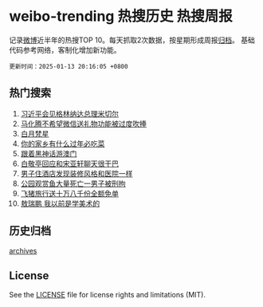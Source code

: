 # weibo-trending 热搜历史 热搜周报

记录[微博](https://www.weibo.com)近半年的热搜TOP 10。每天抓取2次数据，按星期形成周报[归档](archives)。
基础代码参考网络，客制化增加新功能。

`更新时间：2025-01-13 20:16:05 +0800`

## 热门搜索

1. [习近平会见格林纳达总理米切尔](https://m.weibo.cn/search?containerid=100103type%3D1%26t%3D10%26q%3D%23%E4%B9%A0%E8%BF%91%E5%B9%B3%E4%BC%9A%E8%A7%81%E6%A0%BC%E6%9E%97%E7%BA%B3%E8%BE%BE%E6%80%BB%E7%90%86%E7%B1%B3%E5%88%87%E5%B0%94%23&stream_entry_id=51&isnewpage=1&extparam=seat%3D1%26pos%3D0%26filter_type%3Drealtimehot%26stream_entry_id%3D51%26c_type%3D51%26q%3D%2523%25E4%25B9%25A0%25E8%25BF%2591%25E5%25B9%25B3%25E4%25BC%259A%25E8%25A7%2581%25E6%25A0%25BC%25E6%259E%2597%25E7%25BA%25B3%25E8%25BE%25BE%25E6%2580%25BB%25E7%2590%2586%25E7%25B1%25B3%25E5%2588%2587%25E5%25B0%2594%2523%26dgr%3D0%26cate%3D10103%26display_time%3D1736770564%26pre_seqid%3D1736770564526063372149)
1. [马化腾不希望微信送礼物功能被过度吹捧](https://m.weibo.cn/search?containerid=100103type%3D1%26t%3D10%26q%3D%23%E9%A9%AC%E5%8C%96%E8%85%BE%E4%B8%8D%E5%B8%8C%E6%9C%9B%E5%BE%AE%E4%BF%A1%E9%80%81%E7%A4%BC%E7%89%A9%E5%8A%9F%E8%83%BD%E8%A2%AB%E8%BF%87%E5%BA%A6%E5%90%B9%E6%8D%A7%23&stream_entry_id=31&isnewpage=1&extparam=seat%3D1%26stream_entry_id%3D31%26flag%3D1%26filter_type%3Drealtimehot%26lcate%3D5001%26realpos%3D1%26band_rank%3D1%26pos%3D0%26c_type%3D31%26q%3D%2523%25E9%25A9%25AC%25E5%258C%2596%25E8%2585%25BE%25E4%25B8%258D%25E5%25B8%258C%25E6%259C%259B%25E5%25BE%25AE%25E4%25BF%25A1%25E9%2580%2581%25E7%25A4%25BC%25E7%2589%25A9%25E5%258A%259F%25E8%2583%25BD%25E8%25A2%25AB%25E8%25BF%2587%25E5%25BA%25A6%25E5%2590%25B9%25E6%258D%25A7%2523%26dgr%3D0%26cate%3D5001%26display_time%3D1736770564%26pre_seqid%3D1736770564526063372149)
1. [白月梵星](https://m.weibo.cn/search?containerid=100103type%3D1%26t%3D10%26q%3D%E7%99%BD%E6%9C%88%E6%A2%B5%E6%98%9F&stream_entry_id=31&isnewpage=1&extparam=seat%3D1%26stream_entry_id%3D31%26flag%3D2%26filter_type%3Drealtimehot%26lcate%3D5001%26realpos%3D2%26band_rank%3D2%26pos%3D1%26c_type%3D31%26q%3D%25E7%2599%25BD%25E6%259C%2588%25E6%25A2%25B5%25E6%2598%259F%26dgr%3D0%26cate%3D5001%26display_time%3D1736770564%26pre_seqid%3D1736770564526063372149)
1. [你的家乡有什么过年必吃菜](https://m.weibo.cn/search?containerid=100103type%3D1%26t%3D10%26q%3D%23%E4%BD%A0%E7%9A%84%E5%AE%B6%E4%B9%A1%E6%9C%89%E4%BB%80%E4%B9%88%E8%BF%87%E5%B9%B4%E5%BF%85%E5%90%83%E8%8F%9C%23&stream_entry_id=31&isnewpage=1&extparam=seat%3D1%26stream_entry_id%3D31%26flag%3D0%26filter_type%3Drealtimehot%26lcate%3D5001%26realpos%3D3%26band_rank%3D3%26pos%3D2%26c_type%3D31%26q%3D%2523%25E4%25BD%25A0%25E7%259A%2584%25E5%25AE%25B6%25E4%25B9%25A1%25E6%259C%2589%25E4%25BB%2580%25E4%25B9%2588%25E8%25BF%2587%25E5%25B9%25B4%25E5%25BF%2585%25E5%2590%2583%25E8%258F%259C%2523%26dgr%3D0%26cate%3D5001%26display_time%3D1736770564%26pre_seqid%3D1736770564526063372149)
1. [跟着黑神话游澳门](https://m.weibo.cn/search?containerid=100103type%3D1%26t%3D10%26q%3D%23%E8%B7%9F%E7%9D%80%E9%BB%91%E7%A5%9E%E8%AF%9D%E6%B8%B8%E6%BE%B3%E9%97%A8%23&stream_entry_id=31&isnewpage=1&extparam=seat%3D1%26stream_entry_id%3D31%26filter_type%3Drealtimehot%26adid%3D272373%26is_ad_pos%3D1%26lcate%3D5001%26topic_ad%3D1%26band_rank%3D4%26pos%3D3%26c_type%3D31%26q%3D%2523%25E8%25B7%259F%25E7%259D%2580%25E9%25BB%2591%25E7%25A5%259E%25E8%25AF%259D%25E6%25B8%25B8%25E6%25BE%25B3%25E9%2597%25A8%2523%26dgr%3D0%26cate%3D5001%26display_time%3D1736770564%26pre_seqid%3D1736770564526063372149)
1. [白敬亭回应和宋亚轩聊天很干巴](https://m.weibo.cn/search?containerid=100103type%3D1%26t%3D10%26q%3D%23%E7%99%BD%E6%95%AC%E4%BA%AD%E5%9B%9E%E5%BA%94%E5%92%8C%E5%AE%8B%E4%BA%9A%E8%BD%A9%E8%81%8A%E5%A4%A9%E5%BE%88%E5%B9%B2%E5%B7%B4%23&stream_entry_id=31&isnewpage=1&extparam=seat%3D1%26stream_entry_id%3D31%26flag%3D1%26filter_type%3Drealtimehot%26lcate%3D5001%26realpos%3D4%26band_rank%3D4%26pos%3D4%26c_type%3D31%26q%3D%2523%25E7%2599%25BD%25E6%2595%25AC%25E4%25BA%25AD%25E5%259B%259E%25E5%25BA%2594%25E5%2592%258C%25E5%25AE%258B%25E4%25BA%259A%25E8%25BD%25A9%25E8%2581%258A%25E5%25A4%25A9%25E5%25BE%2588%25E5%25B9%25B2%25E5%25B7%25B4%2523%26dgr%3D0%26cate%3D5001%26display_time%3D1736770564%26pre_seqid%3D1736770564526063372149)
1. [男子住酒店发现装修风格和医院一样](https://m.weibo.cn/search?containerid=100103type%3D1%26t%3D10%26q%3D%23%E7%94%B7%E5%AD%90%E4%BD%8F%E9%85%92%E5%BA%97%E5%8F%91%E7%8E%B0%E8%A3%85%E4%BF%AE%E9%A3%8E%E6%A0%BC%E5%92%8C%E5%8C%BB%E9%99%A2%E4%B8%80%E6%A0%B7%23&stream_entry_id=31&isnewpage=1&extparam=seat%3D1%26stream_entry_id%3D31%26flag%3D1%26filter_type%3Drealtimehot%26lcate%3D5001%26realpos%3D5%26band_rank%3D5%26pos%3D5%26c_type%3D31%26q%3D%2523%25E7%2594%25B7%25E5%25AD%2590%25E4%25BD%258F%25E9%2585%2592%25E5%25BA%2597%25E5%258F%2591%25E7%258E%25B0%25E8%25A3%2585%25E4%25BF%25AE%25E9%25A3%258E%25E6%25A0%25BC%25E5%2592%258C%25E5%258C%25BB%25E9%2599%25A2%25E4%25B8%2580%25E6%25A0%25B7%2523%26dgr%3D0%26cate%3D5001%26display_time%3D1736770564%26pre_seqid%3D1736770564526063372149)
1. [公园观赏鱼大量死亡一男子被刑拘](https://m.weibo.cn/search?containerid=100103type%3D1%26t%3D10%26q%3D%23%E5%85%AC%E5%9B%AD%E8%A7%82%E8%B5%8F%E9%B1%BC%E5%A4%A7%E9%87%8F%E6%AD%BB%E4%BA%A1%E4%B8%80%E7%94%B7%E5%AD%90%E8%A2%AB%E5%88%91%E6%8B%98%23&stream_entry_id=31&isnewpage=1&extparam=seat%3D1%26stream_entry_id%3D31%26flag%3D0%26filter_type%3Drealtimehot%26lcate%3D5001%26realpos%3D6%26band_rank%3D6%26pos%3D6%26c_type%3D31%26q%3D%2523%25E5%2585%25AC%25E5%259B%25AD%25E8%25A7%2582%25E8%25B5%258F%25E9%25B1%25BC%25E5%25A4%25A7%25E9%2587%258F%25E6%25AD%25BB%25E4%25BA%25A1%25E4%25B8%2580%25E7%2594%25B7%25E5%25AD%2590%25E8%25A2%25AB%25E5%2588%2591%25E6%258B%2598%2523%26dgr%3D0%26cate%3D5001%26display_time%3D1736770564%26pre_seqid%3D1736770564526063372149)
1. [飞猪旅行送十万八千份全额免单](https://m.weibo.cn/search?containerid=100103type%3D1%26t%3D10%26q%3D%23%E9%A3%9E%E7%8C%AA%E6%97%85%E8%A1%8C%E9%80%81%E5%8D%81%E4%B8%87%E5%85%AB%E5%8D%83%E4%BB%BD%E5%85%A8%E9%A2%9D%E5%85%8D%E5%8D%95%23&stream_entry_id=31&isnewpage=1&extparam=seat%3D1%26stream_entry_id%3D31%26filter_type%3Drealtimehot%26adid%3D272365%26is_ad_pos%3D1%26lcate%3D5001%26topic_ad%3D1%26band_rank%3D7%26pos%3D7%26c_type%3D31%26q%3D%2523%25E9%25A3%259E%25E7%258C%25AA%25E6%2597%2585%25E8%25A1%258C%25E9%2580%2581%25E5%258D%2581%25E4%25B8%2587%25E5%2585%25AB%25E5%258D%2583%25E4%25BB%25BD%25E5%2585%25A8%25E9%25A2%259D%25E5%2585%258D%25E5%258D%2595%2523%26dgr%3D0%26cate%3D5001%26display_time%3D1736770564%26pre_seqid%3D1736770564526063372149)
1. [敖瑞鹏 我以前是学美术的](https://m.weibo.cn/search?containerid=100103type%3D1%26t%3D10%26q%3D%E6%95%96%E7%91%9E%E9%B9%8F+%E6%88%91%E4%BB%A5%E5%89%8D%E6%98%AF%E5%AD%A6%E7%BE%8E%E6%9C%AF%E7%9A%84&stream_entry_id=31&isnewpage=1&extparam=seat%3D1%26stream_entry_id%3D31%26flag%3D1%26filter_type%3Drealtimehot%26lcate%3D5001%26realpos%3D7%26band_rank%3D7%26pos%3D8%26c_type%3D31%26q%3D%25E6%2595%2596%25E7%2591%259E%25E9%25B9%258F%2520%25E6%2588%2591%25E4%25BB%25A5%25E5%2589%258D%25E6%2598%25AF%25E5%25AD%25A6%25E7%25BE%258E%25E6%259C%25AF%25E7%259A%2584%26dgr%3D0%26cate%3D5001%26display_time%3D1736770564%26pre_seqid%3D1736770564526063372149)


## 历史归档

[archives](archives)

## License

See the [LICENSE](LICENSE) file for license rights and limitations (MIT).
